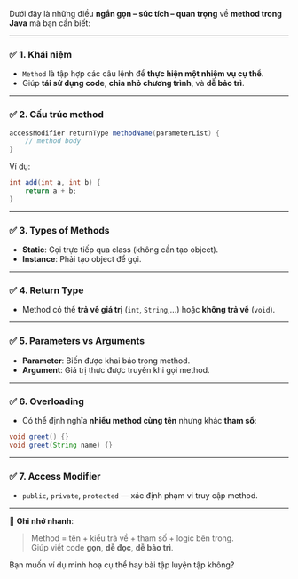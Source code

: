 Dưới đây là những điều **ngắn gọn – súc tích – quan trọng** về **method trong Java** mà bạn cần biết:

---

### ✅ 1. **Khái niệm**
- `Method` là tập hợp các câu lệnh để **thực hiện một nhiệm vụ cụ thể**.
- Giúp **tái sử dụng code**, **chia nhỏ chương trình**, và **dễ bảo trì**.

---

### ✅ 2. **Cấu trúc method**
```java
accessModifier returnType methodName(parameterList) {
    // method body
}
```

Ví dụ:
```java
int add(int a, int b) {
    return a + b;
}
```

---

### ✅ 3. **Types of Methods**
- **Static**: Gọi trực tiếp qua class (không cần tạo object).
- **Instance**: Phải tạo object để gọi.

---

### ✅ 4. **Return Type**
- Method có thể **trả về giá trị** (`int`, `String`,...) hoặc **không trả về** (`void`).

---

### ✅ 5. **Parameters vs Arguments**
- **Parameter**: Biến được khai báo trong method.
- **Argument**: Giá trị thực được truyền khi gọi method.

---

### ✅ 6. **Overloading**
- Có thể định nghĩa **nhiều method cùng tên** nhưng khác **tham số**:
```java
void greet() {}
void greet(String name) {}
```

---

### ✅ 7. **Access Modifier**
- `public`, `private`, `protected` — xác định phạm vi truy cập method.

---

📌 **Ghi nhớ nhanh**:
> Method = tên + kiểu trả về + tham số + logic bên trong.  
> Giúp viết code **gọn**, **dễ đọc**, **dễ bảo trì**.

Bạn muốn ví dụ minh hoạ cụ thể hay bài tập luyện tập không?